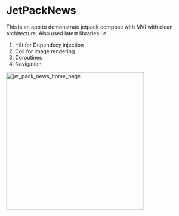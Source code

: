 # JetPackNews
This is an app to demonstrate jetpack compose with MVI with clean architecture.
Also used latest libraries i.e
1) Hilt for Dependecy injection
2) Coil for image rendering
3) Coroutines
4) Navigation

<img width="369" alt="jet_pack_news_home_page" src="https://user-images.githubusercontent.com/107846675/174576181-27620d01-f675-40f9-b1e2-adaa9a99d27a.png">
